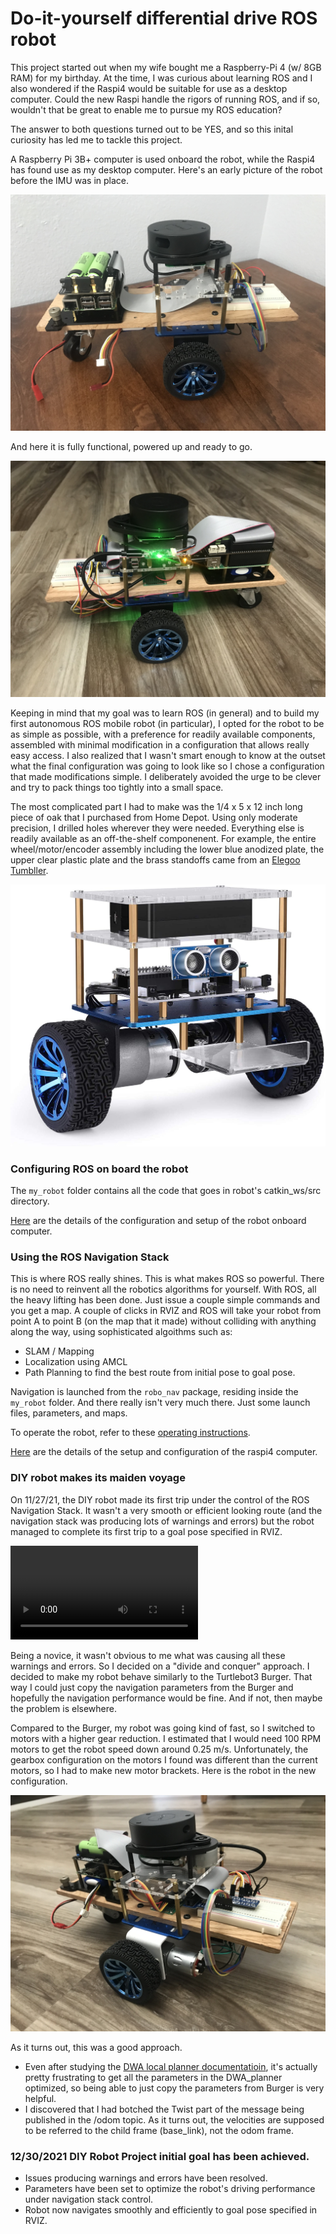 # Do-it-yourself differential drive ROS robot
This project started out when my wife bought me a Raspberry-Pi 4 (w/ 8GB RAM) for my birthday.
At the time, I was curious about learning ROS and I also wondered if the Raspi4
would be suitable for use as a desktop computer. Could the new Raspi handle the
rigors of running ROS, and if so, wouldn't that be great to enable me to pursue my ROS education?

The answer to both questions turned out to be YES, and so this inital curiosity has led me to tackle this project.

A Raspberry Pi 3B+ computer is used onboard the robot, while
the Raspi4 has found use as my desktop computer. Here's an early picture of the robot before the IMU was in place.

![Early robot](images/early-robot.jpg)

And here it is fully functional, powered up and ready to go.

![The DIY robot](images/robot.jpg)

Keeping in mind that my goal was to learn ROS (in general) and to build my first autonomous ROS mobile robot (in particular), I opted for the robot to be as simple as possible, with a preference for readily available components, assembled with minimal modification in a configuration that allows really easy access. I also realized that I wasn't smart enough to know at the outset what the final configuration was going to look like so I chose a configuration that made modifications simple. I deliberately avoided the urge to be clever and try to pack things too tightly into a small space.

The most complicated part I had to make was the 1/4 x 5 x 12 inch long piece of oak that I purchased from Home Depot. Using only moderate precision, I drilled holes wherever they were needed. Everything else is readily available as an off-the-shelf componenent. For example, the entire wheel/motor/encoder assembly including the lower blue anodized plate, the upper clear plastic plate and the brass standoffs came from an [Elegoo Tumbller](https://www.amazon.com/dp/B07QWJH77V?psc=1&ref=ppx_yo2_dt_b_product_details).

![Elegoo Tumbller Self-Balancing Robot Car](images/elegoo-tumbller.jpg)

### Configuring ROS on board the robot
The `my_robot` folder contains all the code that goes in robot's catkin_ws/src directory.

[Here](setup-operate/setup-2nd-computer.md) are the details of the configuration and setup of the robot onboard computer.


### Using the ROS Navigation Stack
This is where ROS really shines. This is what makes ROS so powerful. There is no need to reinvent all the robotics algorithms for yourself. With ROS, all the heavy lifting has been done. Just issue a couple simple commands and you get a map. A couple of clicks in RVIZ and ROS will take your robot from point A to point B (on the map that it made) without colliding with anything along the way, using sophisticated algoithms such as:
* SLAM / Mapping
* Localization using AMCL
* Path Planning to find the best route from initial pose to goal pose.

Navigation is launched from the `robo_nav` package, residing inside the `my_robot` folder. And there really isn't very much there. Just some launch files, parameters, and maps.

To operate the robot, refer to these [operating instructions](setup-operate/operate-robot.md).

[Here](setup-operate/ubuntu-install.md) are the details of the setup and configuration of the raspi4 computer.

### DIY robot makes its maiden voyage
On 11/27/21, the DIY robot made its first trip under the control of the ROS Navigation Stack. It wasn't a very smooth or efficient looking route (and the navigation stack was producing lots of warnings and errors) but the robot managed to complete its first trip to a goal pose specified in RVIZ.

![First excursion using RVIZ](videos/IMG_2534.mp4)

Being a novice, it wasn't obvious to me what was causing all these warnings and errors. So I decided on a "divide and conquer" approach. I decided to make my robot behave similarly to the Turtlebot3 Burger. That way I could just copy the navigation parameters from the Burger and hopefully the navigation performance would be fine. And if not, then maybe the problem is elsewhere.

Compared to the Burger, my robot was going kind of fast, so I switched to motors with a higher gear reduction. I estimated that I would need 100 RPM motors to get the robot speed down around 0.25 m/s. Unfortunately, the gearbox configuration on the motors I found was different than the current motors, so I had to make new motor brackets. Here is the robot in the new configuration.

![latest robot](images/latest-robot.jpg)

As it turns out, this was a good approach.
* Even after studying the [DWA local planner documentatioin](http://wiki.ros.org/dwa_local_planner), it's actually pretty frustrating to get all the parameters in the DWA_planner optimized, so being able to just copy the parameters from Burger is very helpful.
* I discovered that I had botched the Twist part of the message being published in the /odom topic. As it turns out, the velocities are supposed to be referred to the child frame (base_link), not the odom frame.

### 12/30/2021 DIY Robot Project initial goal has been achieved.
* Issues producing warnings and errors have been resolved.
* Parameters have been set to optimize the robot's driving performance under navigation stack control.
* Robot now navigates smoothly and efficiently to goal pose specified in RVIZ.

